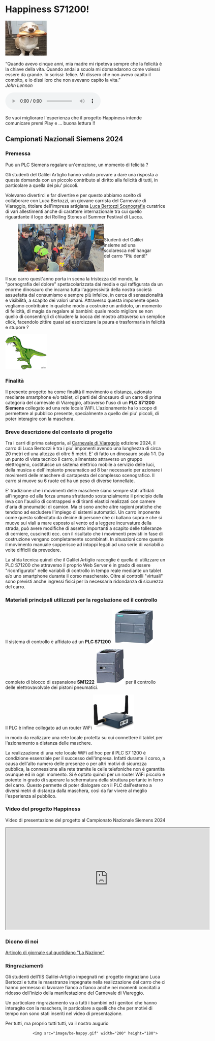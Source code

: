 # Happiness S71200!
<img src="image/happy1.gif" width="130" height="110">

“Quando avevo cinque anni, mia madre mi ripeteva sempre che la felicità è la chiave della vita. Quando andai a scuola mi domandarono come volessi essere da grande. Io scrissi: felice. Mi dissero che non avevo capito il compito, e io dissi loro che non avevano capito la vita.”    
*John Lennon*

<html lang="en">
<body>
    <audio controls autoplay loop>
        <source src="sound/Girasol.mp3" type="audio/mp3">
    </audio>
    <p></p>
</body>
</html>
Se vuoi migliorare l'esperienza che il progetto Happiness intende comunicare premi Play e ... buona lettura !!

## Campionati Nazionali Siemens 2024

### Premessa
Può un PLC Siemens regalare un'emozione, un momento di felicità ?

Gli studenti del Galilei Artiglio hanno voluto provare a dare una risposta a questa domanda con un piccolo contributo al diritto alla felicità di tutti, in particolare a quella dei piu' piccoli.

Volevamo divertirci e far divertire e per questo abbiamo scelto di collaborare con Luca Bertozzi, un giovane carrista del Carnevale di Viareggio, titolare dell'impresa artigiana [Luca Bertozzi Scenografie](https://www.lucabertozziscenografie.com/) curatrice di vari allestimenti anche di carattere internazionale tra cui quello riguardante il logo dei Rolling Stones al Summer Festival di Lucca. 
<html lang="en">
<head>
  <meta charset="UTF-8">
  <meta name="viewport" content="width=device-width, initial-scale=1.0">
  <title>Happy boys</title>
  <style>
    figure {
      display: flex;
      align-items: center;
    }

    figcaption {
      margin-left: 20px;
       font-size: 12px;
    }
  </style>
</head>
<body>
  <figure>
    <img src="image/F10.jpg" width="270" height="150" alt="Studenti">
    <figcaption>Studenti del Galilei insieme ad una scolaresca nell'hangar del carro "Più denti!"</figcaption>
  </figure>
</body>
</html>

Il suo carro quest'anno porta in scena la tristezza del mondo, la "pornografia del dolore" spettacolarizzata dai media e qui raffigurata da un enorme dinosauro che incarna tutta l'aggressività della nostra società assuefatta dal consumismo e sempre più infelice, in cerca di sensazionalità e visibilità, a scapito dei valori umani. 
Attraverso questa imponente opera vogliamo contribuire in qualche modo a costruire un antidoto, un momento di felicità, di magia da regalare ai bambini: quale modo migliore se non quello di consentirgli di chiudere la bocca del mostro attraverso un semplice click, facendolo zittire quasi ad esorcizzare la paura e trasformarla in felicità e stupore ?

<img src="image/dinos.gif" width="130" height="110">

### Finalità
Il presente progetto ha come finalità il movimento a distanza, azionato mediante smartphone e/o tablet, di parti del dinosauro di un carro di prima categoria del carnevale di Viareggio, attraverso l'uso di un **PLC S71200 Siemens** collegato ad una rete locale WiFi. 
L'azionamento ha lo scopo di permettere al pubblico presente, specialmente a quello dei piu' piccoli, di poter interagire con la maschera.

### Breve descrizione del contesto di progetto
Tra i carri di prima categoria, al [Carnevale di Viareggio](https://viareggio.ilcarnevale.com/la-storia/storia-e-tradizione/) edizione 2024, il carro di Luca Bertozzi è tra i piu' imponenti avendo una lunghezza di circa 20 metri ed una altezza di oltre 5 metri. E' di fatto un dinosauro scala 1:1. Da un punto di vista tecnico il carro, alimentato attraverso un gruppo elettrogeno, costituisce un sistema elettrico mobile a servizio delle luci, della musica e dell'impianto pneumatico ad 8 bar necessario per azionare i movimenti delle maschere di cartapesta del complesso scenografico. Il carro si muove su 6 ruote ed ha un peso di diverse tonnellate.

E' tradizione che i movimenti delle maschere siano sempre stati affidati all'ingegno ed alla forza umana sfruttando sostanzialmente il principio della leva con l'ausilio di contrappesi e di tiranti elastici realizzati con camere d'aria di pneumatici di camion. Ma ci sono anche altre ragioni pratiche che tendono ad escludere l'impiego di sistemi automatici. Un carro imponente come questo sollecitato da decine di persone che ci ballano sopra e che si muove sui viali a mare esposto al vento ed a leggere incurvature della strada, può avere modifiche di assetto importanti a scapito delle tolleranze di cerniere, cuscinetti ecc. con il risultato che i movimenti previsti in fase di costruzione vengano completamente scombinati. In situazioni come queste il movimento manuale sopperisce ad intoppi legati ad una serie di variabili a volte difficili da prevedere.

La sfida tecnica quindi che il Galilei Artiglio raccoglie è quella di utilizzare un PLC S71200 che attraverso il proprio Web Server è in grado di essere "riconfigurato" nelle variabili di controllo in tempo reale mediante un tablet e/o uno smartphone durante il corso mascherato. Oltre ai controlli "virtuali" sono previsti anche ingressi fisici per la necessaria ridondanza di sicurezza del carro. 

### Materiali principali utilizzati per la regolazione ed il controllo
Il sistema di controllo è affidato ad un **PLC S71200**   <img src="image/S71200.png" width="130" height="110"> 

completo di blocco di espansione **SM1222** <img src="image/sm1222.png" width="90" height="110"> per il controllo delle elettrovavolvole dei pistoni pneumatici.

Il PLC è infine collegato ad un router WiFi  <img src="image/router.png" width="130" height="110">

in modo da realizzare una rete locale protetta su cui connettere il tablet per l'azionamento a distanza delle maschere.

La realizzazione di una rete locale WiFi ad hoc per il PLC S7 1200 è condizione essenziale per il successo dell'impresa. Infatti durante il corso, a causa dell'alto numero delle presenze o per altri motivi di sicurezza pubblica, la connessione alla rete tramite le celle telefoniche non è garantita ovunque ed in ogni momento. Si è optato quindi per un router WiFi piccolo e potente in grado di superare la schermatura della struttura portante in ferro del carro. Questo permette di poter dialogare con il PLC dall'esterno a diversi metri di distanza dalla maschera, così da far vivere al meglio l'esperienza al pubblico.

### Video del progetto Happiness
Video di presentazione del progetto al Campionato Nazionale Siemens 2024

<iframe width="640" height="320" src="https://youtube.com/embed/oKHkwgb3gDY" ></iframe>

### Dicono di noi
[Articolo di giornale sul quotidiano "La Nazione"](https://www.lanazione.it/viareggio/cronaca/tyrannosaurus-web-techno-automatismi-sul-carro-di-bertozzi-7ee88b29) 

### Ringraziamenti
Gli studenti dell'IIS Galilei-Artiglio impegnati nel progetto ringraziano Luca Bertozzi e tutte le maestranze impegnate nella realizzazione del carro che ci hanno permesso di lavorare fianco a fianco anche nei momenti concitati a ridosso dell'inizio della manifestazione del Carnevale di Viareggio.

Un particolare ringraziamento va a tutti i bambini ed i genitori che hanno interagito con la maschera, in particolare a quelli che che per motivi di tempo non sono stati inseriti nel video di presentazione. 

Per tutti, ma proprio tutti tutti, va il nostro augurio  

                <img src="image/be-happy.gif" width="200" height="180">






